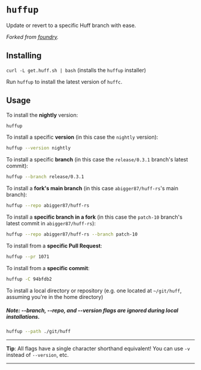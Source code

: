 # `huffup`

Update or revert to a specific Huff branch with ease.

_Forked from [foundry](https://github.com/foundry-rs/foundry/tree/master/foundryup)._


## Installing

`curl -L get.huff.sh | bash` (installs the `huffup` installer)

Run `huffup` to install the latest version of `huffc`.


## Usage

To install the **nightly** version:

```sh
huffup
```

To install a specific **version** (in this case the `nightly` version):

```sh
huffup --version nightly
```

To install a specific **branch** (in this case the `release/0.3.1` branch's latest commit):

```sh
huffup --branch release/0.3.1
```

To install a **fork's main branch** (in this case `abigger87/huff-rs`'s main branch):

```sh
huffup --repo abigger87/huff-rs
```

To install a **specific branch in a fork** (in this case the `patch-10` branch's latest commit in `abigger87/huff-rs`):

```sh
huffup --repo abigger87/huff-rs --branch patch-10
```

To install from a **specific Pull Request**:

```sh
huffup --pr 1071
```

To install from a **specific commit**:
```sh
huffup -C 94bfdb2
```

To install a local directory or repository (e.g. one located at `~/git/huff`, assuming you're in the home directory)
##### Note: --branch, --repo, and --version flags are ignored during local installations.

```sh
huffup --path ./git/huff
```

---

**Tip**: All flags have a single character shorthand equivalent! You can use `-v` instead of `--version`, etc.

---
